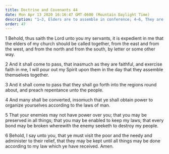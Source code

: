 ```yaml
---
title: Doctrine and Covenants 44
date: Mon Apr 13 2020 16:16:47 GMT-0600 (Mountain Daylight Time)
description: "1–3, Elders are to assemble in conference; 4–6, They are to organize according to the laws of the land and to care for the poor."
order: 47
---
```


1 Behold, thus saith the Lord unto you my servants, it is expedient in me that the elders of my church should be called together, from the east and from the west, and from the north and from the south, by letter or some other way.

2 And it shall come to pass, that inasmuch as they are faithful, and exercise faith in me, I will pour out my Spirit upon them in the day that they assemble themselves together.

3 And it shall come to pass that they shall go forth into the regions round about, and preach repentance unto the people.

4 And many shall be converted, insomuch that ye shall obtain power to organize yourselves according to the laws of man.

5 That your enemies may not have power over you; that you may be preserved in all things; that you may be enabled to keep my laws; that every bond may be broken wherewith the enemy seeketh to destroy my people.

6 Behold, I say unto you, that ye must visit the poor and the needy and administer to their relief, that they may be kept until all things may be done according to my law which ye have received. Amen.
